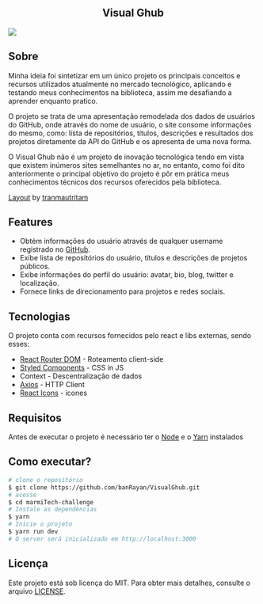 <h2 align="center">Visual Ghub</h2>

<img src="https://user-images.githubusercontent.com/84761488/166160384-fb848387-c63e-400c-8cbc-5d3f398972d2.png">

## Sobre 

<p>Minha ideia foi sintetizar em um único projeto os principais conceitos e recursos utilizados atualmente no mercado tecnológico, aplicando e testando meus conhecimentos na biblioteca, assim me desafiando a aprender enquanto pratico. </p>

<p>O projeto se trata de uma apresentação remodelada dos dados de usuários do GitHub, onde através do nome de usuário, o site consome informações do mesmo, como: lista de repositórios, títulos, descrições e resultados dos projetos diretamente da API do GitHub e os apresenta de uma nova forma.</p>

<p>O Visual Ghub não é um projeto de inovação tecnológica tendo em vista que existem inúmeros sites semelhantes no ar, no entanto, como foi dito anteriormente o principal objetivo do projeto é pôr em prática meus conhecimentos técnicos dos recursos oferecidos pela biblioteca.</p>

<a href="https://dribbble.com/shots/16271760-Sidebar-navigation-for-Dashboard/attachments/8139906?mode=m">Layout</a> by <a href="https://dribbble.com/tranmautritam">tranmautritam</a>
## Features

* Obtém informações do usuário através de qualquer username registrado no <a href="https://github.com">GitHub</a>.
* Exibe lista de repositórios do usuário, títulos e descrições de projetos públicos.
* Exibe informações do perfil do usuário: avatar, bio, blog, twitter e localização.
* Fornece links de direcionamento para projetos e redes sociais.

## Tecnologias

<p>O projeto conta com recursos fornecidos pelo react e libs externas, sendo esses:</p>

* <a href="https://reactrouter.com">React Router DOM</a> - Roteamento client-side
* <a href="https://styled-components.com">Styled Components</a> - CSS in JS
* Context - Descentralização de dados
* <a href="https://axios-http.com/ptbr/">Axios</a> - HTTP Client
* <a href="https://react-icons.github.io/react-icons/icons?name=fi">React Icons</a> - ícones

## Requisitos

Antes de executar o projeto é necessário ter o <a href="https://nodejs.org/en/">Node</a> e o <a href="https://yarnpkg.com">Yarn</a> instalados

## Como executar?

```bash
# clone o repositório
$ git clone https://github.com/banRayan/VisualGhub.git
# acesse 
$ cd marmiTech-challenge
# Instale as dependências 
$ yarn
# Inicie o projeto
$ yarn run dev
# O server será inicializado em http://localhost:3000
```

## Licença

Este projeto está sob licença do MIT. Para obter mais detalhes, consulte o arquivo [LICENSE](LICENSE.md).



